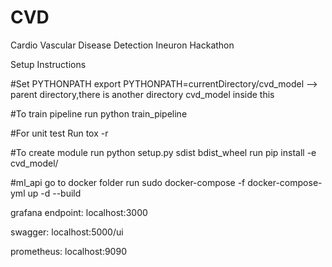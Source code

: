 # CVD
Cardio Vascular Disease Detection Ineuron Hackathon


Setup Instructions 

#Set PYTHONPATH
export PYTHONPATH=currentDirectory/cvd_model --> parent directory,there is another directory cvd_model inside this

#To train pipeline
run python train_pipeline

#For unit test
Run tox -r 

#To create module 
run python setup.py sdist bdist_wheel
run pip install -e cvd_model/

#ml_api
go to docker folder
run sudo docker-compose -f docker-compose-yml up -d --build

grafana endpoint:
localhost:3000

swagger: localhost:5000/ui

prometheus: localhost:9090
